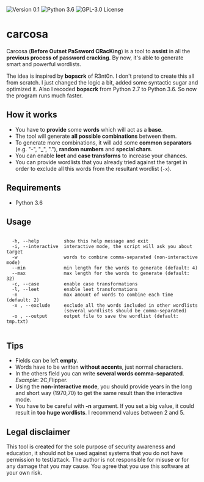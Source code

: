 ![[Version 0.1](https://github.com/slado122)](http://img.shields.io/badge/version-v1.2-orange.svg)
![[Python 3.6](https://github.com/slado122)](http://img.shields.io/badge/python-3.6-blue.svg)
![[GPL-3.0 License](https://github.com/slado122)](https://img.shields.io/badge/license-GPL%203.0-brightgreen.svg)



# carcosa
Carcosa (**Before Outset PaSsword CRacKing**) is a tool to **assist** in all the **previous process of password cracking**. By now, it's able to generate smart and powerful wordlists.   
  

The idea is inspired by **bopscrk** of R3nt0n. I don't pretend to create this all from scratch. I just changed the logic a bit, added some syntactic sugar and optimized it. Also I recoded **bopscrk** from Python 2.7 to Python 3.6. So now the program runs much faster. 


## How it works
+ You have to **provide** some **words** which will act as a **base**.
+ The tool will generate **all possible combinations** between them.
+ To generate more combinations, it will add some **common separators** (e.g. "-", "_", "."), **random numbers** and **special chars**.
+ You can enable **leet** and **case transforms** to increase your chances.
+ You can provide wordlists that you already tried against the target in order to exclude all this words from the resultant wordlist (`-x`). 
 

## Requirements
+ Python 3.6


## Usage
```

  -h, --help         show this help message and exit
  -i, --interactive  interactive mode, the script will ask you about target
  -w                 words to combine comma-separated (non-interactive mode)
  --min              min length for the words to generate (default: 4)
  --max              max length for the words to generate (default: 32)
  -c, --case         enable case transformations
  -l, --leet         enable leet transformations
  -n                 max amount of words to combine each time (default: 2)
  -x , --exclude     exclude all the words included in other wordlists
                     (several wordlists should be comma-separated)
  -o , --output      output file to save the wordlist (default: tmp.txt)


```
 

## Tips
+ Fields can be left **empty**.
+ Words have to be written **without accents**, just normal characters.
+ In the others field you can write **several words comma-separated**. *Example*: 2C,Flipper.
+ Using the **non-interactive mode**, you should provide years in the long and short way (1970,70) to get the same result than the interactive mode.
+ You have to be careful with **-n** argument. If you set a big value, it could result in **too huge wordlists**. I recommend values between 2 and 5.


## Legal disclaimer
This tool is created for the sole purpose of security awareness and education, it should not be used against systems that you do not have permission to test/attack. The author is not responsible for misuse or for any damage that you may cause. You agree that you use this software at your own risk.
